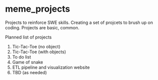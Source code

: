 # meme_projects
Projects to reinforce SWE skills. Creating a set of projcets to brush up on coding. Projects are basic, common. 

Planned list of projects
1. Tic-Tac-Toe (no object)
2. Tic-Tac-Toe (with objects)
3. To do list
4. Game of snake
5. ETL pipeline and visualization website
6. TBD (as needed)